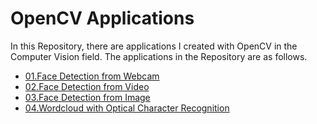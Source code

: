 # OpenCV Applications

In this Repository, there are applications I created with OpenCV in the Computer Vision field. The applications in the Repository are as follows.

- [01.Face Detection from Webcam](https://github.com/keremkargin0/OpenCV-Exercises-and-Applications/blob/main/Applications/01.Face%20Detection%20from%20Webcam.py)
- [02.Face Detection from Video](https://github.com/keremkargin0/OpenCV-Exercises-and-Applications/blob/main/Applications/02.Face%20Detection%20from%20Video.py)
- [03.Face Detection from Image](https://github.com/keremkargin0/OpenCV-Exercises-and-Applications/blob/main/Applications/03.Face%20Detection%20from%20Image.py)
- [04.Wordcloud with Optical Character Recognition](https://github.com/keremkargin0/OpenCV-Exercises-and-Applications/blob/main/Applications/04.WordCloud%20with%20Optical%20Character%20Recognition.py)
